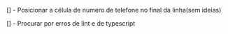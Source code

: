 [] - Posicionar a célula de numero de telefone no final da linha(sem ideias)

[] - Procurar por erros de lint e de typescript